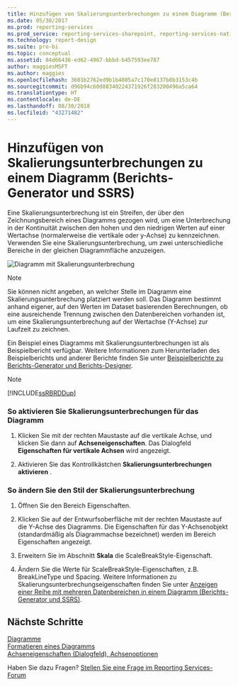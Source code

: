 ```yaml
---
title: Hinzufügen von Skalierungsunterbrechungen zu einem Diagramm (Berichts-Generator und SSRS) | Microsoft-Dokumentation
ms.date: 05/30/2017
ms.prod: reporting-services
ms.prod_service: reporting-services-sharepoint, reporting-services-native
ms.technology: report-design
ms.suite: pro-bi
ms.topic: conceptual
ms.assetid: 84d66436-ed62-4967-bbbd-b457593ee787
author: maggiesMSFT
ms.author: maggies
ms.openlocfilehash: 3601b2762ed9b1b4805a7c170e8137b8b3153c4b
ms.sourcegitcommit: d96b94c60d88340224371926f283200496a5ca64
ms.translationtype: HT
ms.contentlocale: de-DE
ms.lasthandoff: 08/30/2018
ms.locfileid: "43271482"
---
```

# <a name="add-scale-breaks-to-a-chart-report-builder-and-ssrs"></a>Hinzufügen von Skalierungsunterbrechungen zu einem Diagramm (Berichts-Generator und SSRS)

  Eine Skalierungsunterbrechung ist ein Streifen, der über den Zeichnungsbereich eines Diagramms gezogen wird, um eine Unterbrechung in der Kontinuität zwischen den hohen und den niedrigen Werten auf einer Wertachse (normalerweise die vertikale oder y-Achse) zu kennzeichnen. Verwenden Sie eine Skalierungsunterbrechung, um zwei unterschiedliche Bereiche in der gleichen Diagrammfläche anzuzeigen.  
  
 ![Diagramm mit Skalierungsunterbrechung](../../reporting-services/report-design/media/rs-multipledatarangeschart-scalebreak.gif "Chart with scale break")  
  
> [!NOTE]  
>  Sie können nicht angeben, an welcher Stelle im Diagramm eine Skalierungsunterbrechung platziert werden soll. Das Diagramm bestimmt anhand eigener, auf den Werten im Dataset basierenden Berechnungen, ob eine ausreichende Trennung zwischen den Datenbereichen vorhanden ist, um eine Skalierungsunterbrechung auf der Wertachse (Y-Achse) zur Laufzeit zu zeichnen.  
  
 Ein Beispiel eines Diagramms mit Skalierungsunterbrechungen ist als Beispielbericht verfügbar. Weitere Informationen zum Herunterladen des Beispielberichts und anderer Berichte finden Sie unter [Beispielberichte zu Berichts-Generator und Berichts-Designer](http://go.microsoft.com/fwlink/?LinkId=198283).  
  
> [!NOTE]  
>  [!INCLUDE[ssRBRDDup](../../includes/ssrbrddup-md.md)]  
  
### <a name="to-enable-scale-breaks-on-the-chart"></a>So aktivieren Sie Skalierungsunterbrechungen für das Diagramm  
  
1.  Klicken Sie mit der rechten Maustaste auf die vertikale Achse, und klicken Sie dann auf **Achseneigenschaften**. Das Dialogfeld **Eigenschaften für vertikale Achsen** wird angezeigt.  
  
2.  Aktivieren Sie das Kontrollkästchen **Skalierungsunterbrechungen aktivieren** .  
  
### <a name="to-change-the-style-of-the-scale-break"></a>So ändern Sie den Stil der Skalierungsunterbrechung  
  
1.  Öffnen Sie den Bereich Eigenschaften.  
  
2.  Klicken Sie auf der Entwurfsoberfläche mit der rechten Maustaste auf die Y-Achse des Diagramms. Die Eigenschaften für das Y-Achsenobjekt (standardmäßig als Diagrammachse bezeichnet) werden im Bereich Eigenschaften angezeigt.  
  
3.  Erweitern Sie im Abschnitt **Skala** die ScaleBreakStyle-Eigenschaft.  
  
4.  Ändern Sie die Werte für ScaleBreakStyle-Eigenschaften, z.B. BreakLineType und Spacing. Weitere Informationen zu Skalierungsunterbrechungseigenschaften finden Sie unter [Anzeigen einer Reihe mit mehreren Datenbereichen in einem Diagramm &#40;Berichts-Generator und SSRS&#41;](../../reporting-services/report-design/displaying-a-series-with-multiple-data-ranges-on-a-chart.md).  

## <a name="next-steps"></a>Nächste Schritte

[Diagramme](../../reporting-services/report-design/charts-report-builder-and-ssrs.md)   
[Formatieren eines Diagramms](../../reporting-services/report-design/formatting-a-chart-report-builder-and-ssrs.md)   
[Achseneigenschaften (Dialogfeld), Achsenoptionen](http://msdn.microsoft.com/library/b276e210-7a12-48ae-971b-7dabae51df11)  

Haben Sie dazu Fragen? [Stellen Sie eine Frage im Reporting Services-Forum](http://go.microsoft.com/fwlink/?LinkId=620231)
